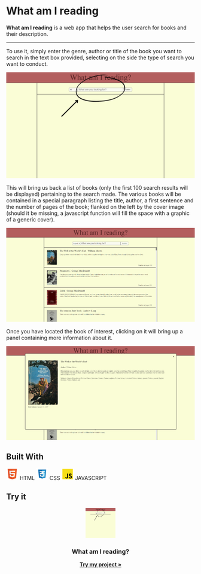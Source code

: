 # What am I reading

<strong>What am I reading</strong> is a web app that helps the user search for books and their description.
<hr>
To use it, simply enter the genre, author or title of the book you want to search in the text box provided, selecting on the side the type of search you want to conduct.

<a href="https://what-am-i-reading.netlify.app/" target="_blank"><img src="./assets/images/readme-presentation/home-page.png"></a>

This will bring us back a list of books (only the first 100 search results will be displayed) pertaining to the search made. The various books will be contained in a special paragraph listing the title, author, a first sentence and the number of pages of the book; flanked on the left by the cover image (should it be missing, a javascript function will fill the space with a graphic of a generic cover).

<a href="https://what-am-i-reading.netlify.app/" target="_blank"><img src="./assets/images/readme-presentation/research.png"></a>

Once you have located the book of interest, clicking on it will bring up a panel containing more information about it.

<a href="https://what-am-i-reading.netlify.app/" target="_blank"><img src="./assets/images/readme-presentation/book-opening.png"></a>

## Built With

<img src="./assets/images/readme-presentation/icon-html.png">  HTML
<img src="./assets/images/readme-presentation/icon-css.png">  CSS
<img src="./assets/images/readme-presentation/icon-js.png">  JAVASCRIPT

## Try it

<div align="center">
  <a href="https://what-am-i-reading.netlify.app/">
    <img src="./assets/images/readme-presentation/home-page.png" alt="Logo" width="80" height="80">
  </a>

<h3 align="center">What am I reading?</h3>

  <p align="center">
    <a href="https://what-am-i-reading.netlify.app/"><strong>Try my project »</strong></a>
</div>